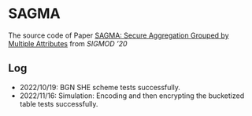 # SAGMA

The source code of Paper [SAGMA: Secure Aggregation Grouped by Multiple
Attributes](https://dl.acm.org/doi/10.1145/3318464.3380569) from *SIGMOD ’20*

## Log

- 2022/10/19: BGN SHE scheme tests successfully.
- 2022/11/16: Simulation: Encoding and then encrypting the bucketized table tests successfully.

